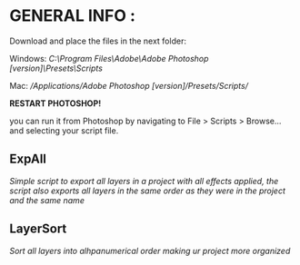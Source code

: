# GENERAL INFO :
Download and place the files in the next folder:

Windows: _C:\Program Files\Adobe\Adobe Photoshop [version]\Presets\Scripts_

Mac: _/Applications/Adobe Photoshop [version]/Presets/Scripts/_

**RESTART PHOTOSHOP!**

you can run it from Photoshop by navigating to File > Scripts > Browse... and selecting your script file.


## ExpAll

_Simple script to export all layers in a project with all effects applied, the script also exports all layers in the same order as they were in the project and the same name_


## LayerSort

_Sort all layers into alhpanumerical order making ur project more organized_
